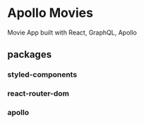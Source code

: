 # Apollo Movies

Movie App built with React, GraphQL, Apollo

## packages

### styled-components

### react-router-dom

### apollo
